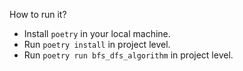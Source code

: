 How to run it?

- Install `poetry` in your local machine.
- Run `poetry install` in project level.
- Run `poetry run bfs_dfs_algorithm` in project level.
